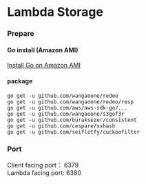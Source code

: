 # Lambda Storage
### Prepare
#### Go install (Amazon AMI)
[Install Go on Amazon AMI](https://hackernoon.com/deploying-a-go-application-on-aws-ec2-76390c09c2c5)
#### package
```golang
go get -u github.com/wangaoone/redeo
go get -u github.com/wangaoone/redeo/resp
go get -u github.com/aws/aws-sdk-go/...
go get -u github.com/wangaoone/s3gof3r
go get -u github.com/buraksezer/consistent
go get -u github.com/cespare/xxhash
go get -u github.com/seiflotfy/cuckoofilter
```
### Port
Client facing port： 6379  
Lambda facing port: 6380